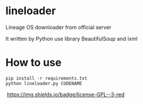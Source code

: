 # lineloader
Lineage OS downloader from official server

It written by Python use library BeautifulSoup and lxml

# How to use
```
pip install -r requirements.txt
python lineloader.py CODENAME
```
<img src> https://img.shields.io/badge/license-GPL--3-red
